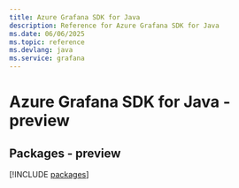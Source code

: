 ```yaml
---
title: Azure Grafana SDK for Java
description: Reference for Azure Grafana SDK for Java
ms.date: 06/06/2025
ms.topic: reference
ms.devlang: java
ms.service: grafana
---
```

# Azure Grafana SDK for Java - preview
## Packages - preview
[!INCLUDE [packages](grafana-index.md)]